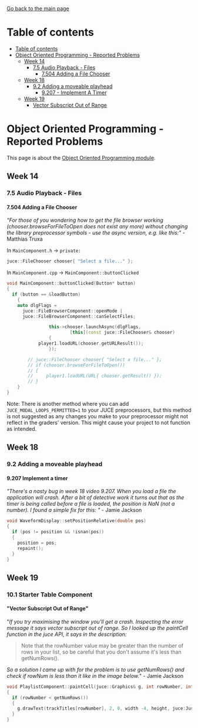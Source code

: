 [Go back to the main page](../../../README.md)

# Table of contents

- [Table of contents](#table-of-contents)
- [Object Oriented Programming - Reported Problems](#object-oriented-programming---reported-problems)
  - [Week 14](#week-14)
    - [7.5 Audio Playback - Files](#75-audio-playback---files)
      - [7.504 Adding a File Chooser](#7504-adding-a-file-chooser)
  - [Week 18](#week-18)
    - [9.2 Adding a moveable playhead](#92-adding-a-moveable-playhead)
      - [9.207 - Implement A Timer](#9207-Implement-a-timer)
  - [Week 19](#week-19)
    - [Vector Subscript Out of Range](#vector-subscript-out-of-range)

# Object Oriented Programming - Reported Problems

This page is about the [Object Oriented Programming module](../../../modules/level-5/cm-2005-object-oriented-programming/).

## Week 14

### 7.5 Audio Playback - Files

#### 7.504 Adding a File Chooser

_"For those of you wondering how to get the file browser working (chooser.browseForFileToOpen does not exist any more) without changing the library preprocessor symbols - use the async version, e.g. like this:"_ - Matthias Truxa

In `MainComponent.h` -> `private:`

```C++
juce::FileChooser chooser{ "Select a file..." };
```

In `MainComponent.cpp` -> `MainComponent::buttonClicked`

```C++
void MainComponent::buttonClicked(Button* button)
{
  if (button == &loadButton)
    {
    auto dlgFlags = 
      juce::FileBrowserComponent::openMode | 
      juce::FileBrowserComponent::canSelectFiles; 

				this->chooser.launchAsync(dlgFlags, 
						[this](const juce::FileChooser& chooser) 
				{
            player1.loadURL(chooser.getURLResult());
				});

        // juce::FileChooser chooser{ "Select a file..." };
        // if (chooser.browseForFileToOpen())
        // {
        //     player1.loadURL(URL{ chooser.getResult() });
        // }
    }
}
```

Note: There is another method where you can add `JUCE_MODAL_LOOPS_PERMITTED=1` to your JUCE preprocessors, but this method is not suggested as any changes you make to your preprocessor might not reflect in the graders' version. This might cause your project to not function as intended.

## Week 18

### 9.2 Adding a moveable playhead

#### 9.207 Implement a timer

_"There's a nasty bug in week 18 video 9.207. When you load a file the application will crash. After a bit of detective work it turns out that as the timer is being called before a file is loaded, the position is NaN (not a number). I found a simple fix for this: "_ - Jamie Jackson

```C++
void WaveformDisplay::setPositionRelative(double pos)
{
  if (pos != position && !isnan(pos))
  {
    position = pos;
    repaint();
  }
}
```

## Week 19

### 10.1 Starter Table Component

#### "Vector Subscript Out of Range"

"_If you try maximising the window you'll get a crash. Inspecting the error message it says vector subscript out of range. So I looked up the paintCell function in the juce API, it says in the description:_
> Note that the rowNumber value may be greater than the number of rows in your list, so be careful that you don't assume it's less than getNumRows().

_So a solution I came up with for the problem is to use getNumRows() and check if rowNum is less than it like in the image below._" - Jamie Jackson

```C++
void PlaylistComponent::paintCell(juce::Graphics& g, int rowNumber, int columnId, int width, int height, bool rowIsSelected)
{
  if (rowNumber < getNumRows())
  {
    g.drawText(trackTitles[rowNumber], 2, 0, width -4, height, juce:Justification::centredleft, true);
  }
}
```
